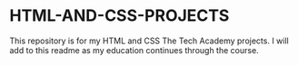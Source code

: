 # HTML-AND-CSS-PROJECTS
This repository is for my HTML and CSS The Tech Academy projects. I will add to this readme as my education continues through the course.
